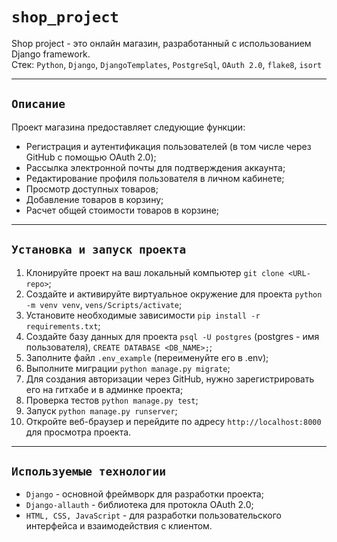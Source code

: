 # `shop_project`
Shop project - это онлайн магазин, разработанный с использованием Django framework.  
Стек: `Python`, `Django`, `DjangoTemplates`, `PostgreSql`, `OAuth 2.0`, `flake8`, `isort`
***
## `Описание`
Проект магазина предоставляет следующие функции:
- Регистрация и аутентификация пользователей (в том числе через GitHub с помощью OAuth 2.0);
- Рассылка электронной почты для подтверждения аккаунта;
- Редактирование профиля пользователя в личном кабинете;
- Просмотр доступных товаров;
- Добавление товаров в корзину;
- Расчет общей стоимости товаров в корзине;
***
## `Установка и запуск проекта`
1. Клонируйте проект на ваш локальный компьютер `git clone <URL-repo>`;
2. Создайте и активируйте виртуальное окружение для проекта `python -m venv venv`, `vens/Scripts/activate`;
3. Установите необходимые зависимости `pip install -r requirements.txt`;
4. Создайте базу данных для проекта `psql -U postgres` (postgres - имя пользователя), `CREATE DATABASE <DB_NAME>;`;
5. Заполните файл `.env_example` (переименуйте его в .env);
6. Выполните миграции `python manage.py migrate`;
7. Для создания авторизации через GitHub, нужно зарегистрировать его на гитхабе и в админке проекта;
8. Проверка тестов `python manage.py test`;
9. Запуск `python manage.py runserver`;
10. Откройте веб-браузер и перейдите по адресу `http://localhost:8000` для просмотра проекта.
***
## `Используемые технологии`
- `Django` - основной фреймворк для разработки проекта;
- `Django-allauth` - библиотека для протокла OAuth 2.0;
- `HTML, CSS, JavaScript` - для разработки пользовательского интерфейса и взаимодействия с клиентом.
